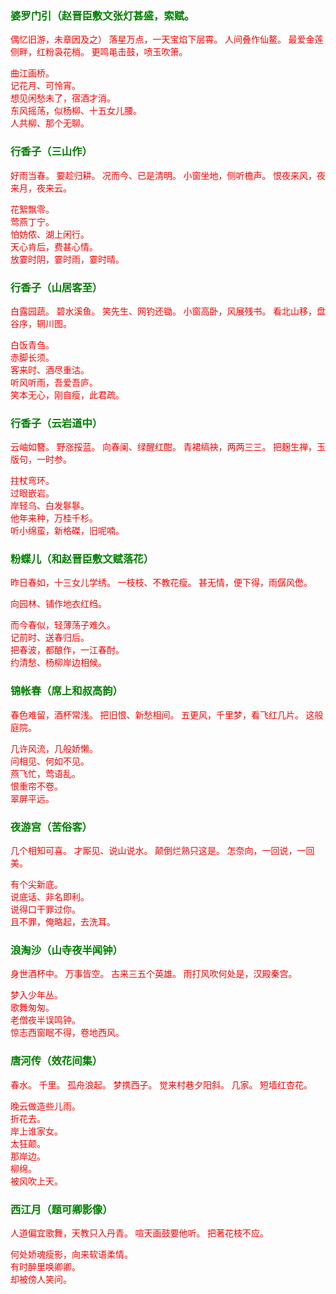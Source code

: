 <style type="text/css">
    .markdown-body{text-align: left;}
    h3{color:green}
    article{font-family:"楷体";color:red}
</style>

### 婆罗门引（赵晋臣敷文张灯甚盛，索赋。  
<article>
偶忆旧游，未章因及之）
落星万点，一天宝焰下层霄。  
人间叠作仙鳌。  
最爱金莲侧畔，红粉袅花梢。  
更鸣黾击鼓，喷玉吹箫。  

曲江画桥。  
记花月、可怜宵。  
想见闲愁未了，宿酒才消。  
东风摇荡，似杨柳、十五女儿腰。  
人共柳、那个无聊。  
</article>

### 行香子（三山作）
<article>
好雨当春。  
要趁归耕。  
况而今、已是清明。  
小窗坐地，侧听檐声。  
恨夜来风，夜来月，夜来云。  

花絮飘零。  
莺燕丁宁。  
怕妨侬、湖上闲行。  
天心肯后，费甚心情。  
放霎时阴，霎时雨，霎时晴。  
</article>

### 行香子（山居客至）
<article>
白露园蔬。  
碧水溪鱼。  
笑先生、网钓还锄。  
小窗高卧，风展残书。  
看北山移，盘谷序，辋川图。  

白饭青刍。  
赤脚长须。  
客来时、酒尽重沽。  
听风听雨，吾爱吾庐。  
笑本无心，刚自瘦，此君疏。  
</article>

### 行香子（云岩道中）
<article>
云岫如簪。  
野涨挼蓝。  
向春阑、绿醒红酣。  
青裙缟袂，两两三三。  
把麹生禅，玉版句，一时参。  

拄杖弯环。  
过眼嵌岩。  
岸轻乌、白发鬖鬖。  
他年来种，万桂千杉。  
听小绵蛮，新格磔，旧呢喃。  
</article>

### 粉蝶儿（和赵晋臣敷文赋落花）
<article>
昨日春如，十三女儿学绣。  
一枝枝、不教花瘦。  
甚无情，便下得，雨僝风僽。  

向园林、铺作地衣红绉。  

而今春似，轻薄荡子难久。  
记前时、送春归后。  
把春波，都酿作，一江春酎。  
约清愁、杨柳岸边相候。  
</article>

### 锦帐春（席上和叔高韵）
<article>
春色难留，酒杯常浅。  
把旧恨、新愁相间。  
五更风，千里梦，看飞红几片。  
这般庭院。  

几许风流，几般娇懒。  
问相见、何如不见。  
燕飞忙，莺语乱。  
恨重帘不卷。  
翠屏平远。  
</article>

### 夜游宫（苦俗客）
<article>
几个相知可喜。  
才厮见、说山说水。  
颠倒烂熟只这是。  
怎奈向，一回说，一回美。  

有个尖新底。  
说底话、非名即利。  
说得口干罪过你。  
且不罪，俺略起，去洗耳。  
</article>

### 浪淘沙（山寺夜半闻钟）
<article>
身世酒杯中。  
万事皆空。  
古来三五个英雄。  
雨打风吹何处是，汉殿秦宫。  

梦入少年丛。  
歌舞匆匆。  
老僧夜半误鸣钟。  
惊志西窗眠不得，卷地西风。  
</article>

### 唐河传（效花间集）
<article>
春水。  
千里。  
孤舟浪起。  
梦携西子。  
觉来村巷夕阳斜。  
几家。  
短墙红杏花。  

晚云做造些儿雨。  
折花去。  
岸上谁家女。  
太狂颠。  
那岸边。  
柳绵。  
被风吹上天。  
</article>

### 西江月（题可卿影像）
<article>
人道偏宜歌舞，天教只入丹青。  
喧天画鼓要他听。  
把著花枝不应。  

何处娇魂瘦影，向来软语柔情。  
有时醉里唤卿卿。  
却被傍人笑问。  
</article>

